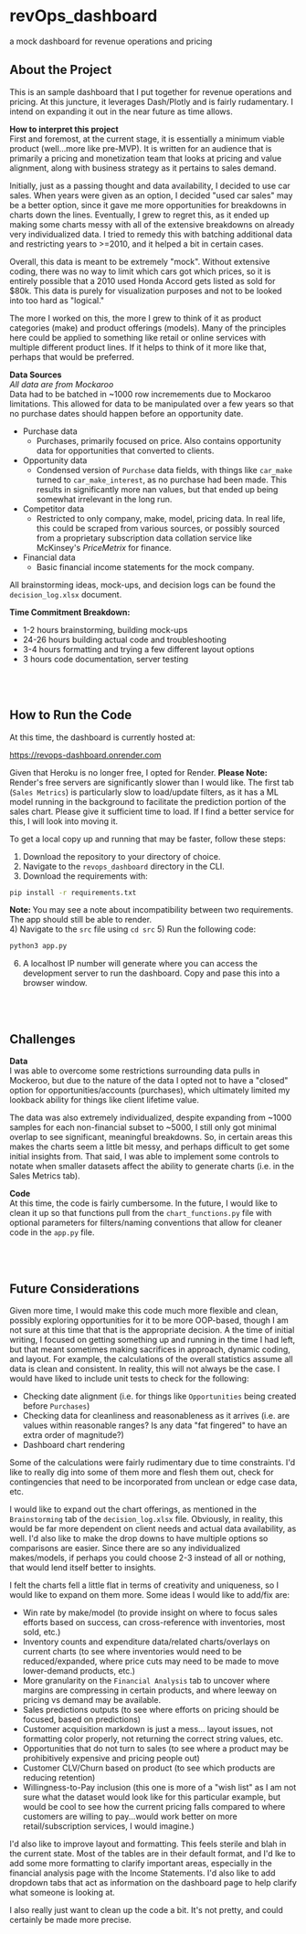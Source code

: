 # revOps_dashboard
a mock dashboard for revenue operations and pricing


<!-- ABOUT THE PROJECT -->
## About the Project

This is an sample dashboard that I put together for revenue operations and pricing. At this juncture, it leverages Dash/Plotly and is fairly rudamentary. I intend on expanding it out in the near future as time allows.

<b>How to interpret this project</b><br>
First and foremost, at the current stage, it is essentially a minimum viable product (well...more like pre-MVP). It is written for an audience that is primarily a pricing and monetization team that looks at pricing and value alignment, along with business strategy as it pertains to sales demand.

Initially, just as a passing thought and data availability, I decided to use car sales. When years were given as an option, I decided "used car sales" may be a better option, since it gave me more opportunities for breakdowns in charts down the lines. Eventually, I grew to regret this, as it ended up making some charts messy with all of the extensive breakdowns on already very individualized data. I tried to remedy this with batching additional data and restricting years to >=2010, and it helped a bit in certain cases.

Overall, this data is meant to be extremely "mock". Without extensive coding, there was no way to limit which cars got which prices, so it is entirely possible that a 2010 used Honda Accord gets listed as sold for $80k. This data is purely for visualization purposes and not to be looked into too hard as "logical."

The more I worked on this, the more I grew to think of it as product categories (make) and product offerings (models). Many of the principles here could be applied to something like retail or online services with multiple different product lines. If it helps to think of it more like that, perhaps that would be preferred.

<b>Data Sources</b><br>
<i>All data are from Mockaroo </i><br>
Data had to be batched in ~1000 row incremements due to Mockaroo limitations. This allowed for data to be manipulated over a few years so that no purchase dates should happen before an opportunity date.

- Purchase data
    - Purchases, primarily focused on price. Also contains opportunity data for opportunities that converted to clients.
- Opportunity data
    - Condensed version of `Purchase` data fields, with things like `car_make` turned to `car_make_interest`, as no purchase had been made. This results in significantly more nan values, but that ended up being somewhat irrelevant in the long run.
- Competitor data
    - Restricted to only company, make, model, pricing data. In real life, this could be scraped from various sources, or possibly sourced from a proprietary subscription data collation service like McKinsey's <i>PriceMetrix</i> for finance.
- Financial data
    - Basic financial income statements for the mock company.

All brainstorming ideas, mock-ups, and decision logs can be found the `decision_log.xlsx` document.

<b>Time Commitment Breakdown:</b><br>
- 1-2 hours brainstorming, building mock-ups
- 24-26 hours building actual code and troubleshooting
- 3-4 hours formatting and trying a few different layout options
- 3 hours code documentation, server testing

<br>
<br>

<!-- RUN THE CODE -->
## How to Run the Code

At this time, the dashboard is currently hosted at:

https://revops-dashboard.onrender.com

Given that Heroku is no longer free, I opted for Render. <b>Please Note: </b> Render's free servers are significantly slower than I would like. The first tab (`Sales Metrics`) is particularly slow to load/update filters, as it has a ML model running in the background to facilitate the prediction portion of the sales chart. Please give it sufficient time to load. If I find a better service for this, I will look into moving it.

To get a local copy up and running that may be faster, follow these steps:

1) Download the repository to your directory of choice.
2) Navigate to the `revops_dashboard` directory in the CLI.
3) Download the requirements with:
```sh
pip install -r requirements.txt
```
<b>Note: </b> You may see a note about incompatibility between two requirements. The app should still be able to render.
<br>
4) Navigate to the `src` file using `cd src`
5) Run the following code:
```sh
python3 app.py
```
6) A localhost IP number will generate where you can access the development server to run the dashboard. Copy and pase this into a browser window.

<br>
<br>

<!-- CHALLENGES -->
## Challenges

<b>Data</b><br>
I was able to overcome some restrictions surrounding data pulls in Mockeroo, but due to the nature of the data I opted not to have a "closed" option for opportunities/accounts (purchases), which ultimately limited my lookback ability for things like client lifetime value.

The data was also extremely individualized, despite expanding from ~1000 samples for each non-financial subset to ~5000, I still only got minimal overlap to see significant, meaningful breakdowns. So, in certain areas this makes the charts seem a little bit messy, and perhaps difficult to get some initial insights from. That said, I was able to implement some controls to notate when smaller datasets affect the ability to generate charts (i.e. in the Sales Metrics tab).

<b>Code</b><br>
At this time, the code is fairly cumbersome. In the future, I would like to clean it up so that functions pull from the `chart_functions.py` file with optional parameters for filters/naming conventions that allow for cleaner code in the `app.py` file.


<br>
<br>

<!-- FUTURE CONSIDERATIONS -->
## Future Considerations


Given more time, I would make this code much more flexible and clean, possibly exploring opportunities for it to be more OOP-based, though I am not sure at this time that that is the appropriate decision. A the time of initial writing, I focused on getting something up and running in the time I had left, but that meant sometimes making sacrifices in approach, dynamic coding, and layout. For example, the calculations of the overall statistics assume all data is clean and consistent. In reality, this will not always be the case. I would have liked to include unit tests to check for the following:
- Checking date alignment (i.e. for things like `Opportunities` being created before `Purchases`)
- Checking data for cleanliness and reasonableness as it arrives (i.e. are values within reasonable ranges? Is any data "fat fingered" to have an extra order of magnitude?)
- Dashboard chart rendering

Some of the calculations were fairly rudimentary due to time constraints. I'd like to really dig into some of them more and flesh them out, check for contingencies that need to be incorporated from unclean or edge case data, etc.

I would like to expand out the chart offerings, as mentioned in the `Brainstorming` tab of the `decision_log.xlsx` file. Obviously, in reality, this would be far more dependent on client needs and actual data availability, as well. I'd also like to make the drop downs to have multiple options so comparisons are easier. Since there are so any individualized makes/models, if perhaps you could choose 2-3 instead of all or nothing, that would lend itself better to insights.

I felt the charts fell a little flat in terms of creativity and uniqueness, so I would like to expand on them more. Some ideas I would like to add/fix are:
- Win rate by make/model (to provide insight on where to focus sales efforts based on success, can cross-reference with inventories, most sold, etc.)
- Inventory counts and expenditure data/related charts/overlays on current charts (to see where inventories would need to be reduced/expanded, where price cuts may need to be made to move lower-demand products, etc.)
- More granularity on the `Financial Analysis` tab to uncover where margins are compressing in certain products, and where leeway on pricing vs demand may be available.
- Sales predictions outputs (to see where efforts on pricing should be focused, based on predictions)
- Customer acquisition markdown is just a mess... layout issues, not formatting color properly, not returning the correct string values, etc.
- Opportunities that do not turn to sales (to see where a product may be prohibitively expensive and pricing people out)
- Customer CLV/Churn based on product (to see which products are reducing retention)
- Willingness-to-Pay inclusion (this one is more of a "wish list" as I am not sure what the dataset would look like for this particular example, but would be cool to see how the current pricing falls compared to where customers are willing to pay...would work better on more retail/subscription services, I would imagine.)

I'd also like to improve layout and formatting. This feels sterile and blah in the current state. Most of the tables are in their default format, and I'd lke to add some more formatting to clarify important areas, especially in the financial analysis page with the Income Statements. I'd also like to add dropdown tabs that act as information on the dashboard page to help clarify what someone is looking at.

I also really just want to clean up the code a bit. It's not pretty, and could certainly be made more precise.
